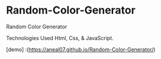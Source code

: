 # Random-Color-Generator
Random Color Generator

Technologies Used
Html,
Css, 
& JavaScript.

[demo] :(https://aneal07.github.io/Random-Color-Generator/)

